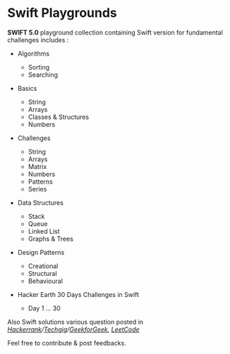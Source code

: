 # Swift Playgrounds

**SWIFT 5.0** playground collection containing Swift version for fundamental challenges includes :

* Algorithms
	- Sorting
	- Searching
	
* Basics
	- String
	- Arrays
	- Classes & Structures
	- Numbers

* Challenges
	- String
	- Arrays
	- Matrix
	- Numbers
	- Patterns
	- Series

* Data Structures
	- Stack
	- Queue
	- Linked List
	- Graphs & Trees

* Design Patterns
	- Creational
	- Structural
	- Behavioural

* Hacker Earth 30 Days Challenges in Swift
	- Day 1 … 30


Also Swift solutions various question posted in *[Hackerrank](https://www.hackerrank.com)/[Techgig](https://www.techgig.com/)/[GeekforGeek](http://www.geeksforgeeks.org/), [LeetCode](https://leetcode.com/)*

Feel free to contribute & post feedbacks.
